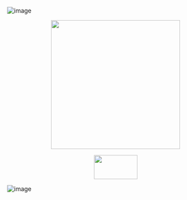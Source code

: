 ![image](https://github.com/user-attachments/assets/1c8a733a-aa55-4666-b289-3e10584f08b8)

<p align="center">
  <img width="300" height="300" src="https://files.catbox.moe/hfchew.png">
</p>

<p align="center">
  <img width="101" height="56" src="https://files.catbox.moe/hyzxja.webp">
</p>


![image](https://github.com/user-attachments/assets/08841f76-117f-4a12-b286-a8a95c276956)






